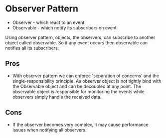 # Observer Pattern

-   Observer - which react to an event
-   Observable - which notify its subscribers on event

Using observer pattern, objects, the observers, can subscribe to another object called observable. So if any event occurs then observable can notifies all its subscribers.

## Pros

-   With observer pattern we can enforce 'separation of concerns' and the single-responsibility principle. As observer object is not tightly bind with the Observable object and can be decoupled at any point. The observable object is responsible for monitoring the events while observers simply handle the received data.

## Cons

-   If the observer becomes very complex, it may cause performance issues when notifying all observers.
